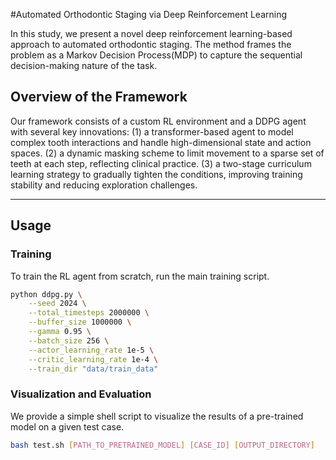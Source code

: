 #Automated  Orthodontic Staging via Deep Reinforcement Learning



In this study, we present a novel deep reinforcement learning-based approach to automated orthodontic staging.
The method frames the problem as a Markov Decision Process(MDP) to capture the sequential decision-making nature of the task.

## Overview of the Framework

Our framework consists of a custom RL environment and a DDPG agent with several key innovations:
 (1) a transformer-based agent to model complex tooth interactions and handle high-dimensional state and action spaces.
(2) a dynamic masking scheme to limit movement to a sparse set of teeth at each step, reflecting clinical practice.
(3) a two-stage curriculum learning strategy to gradually tighten the conditions, improving training stability and reducing exploration challenges.






---

## Usage

### Training

To train the RL agent from scratch, run the main training script. 

```bash
python ddpg.py \
    --seed 2024 \
    --total_timesteps 2000000 \
    --buffer_size 1000000 \
    --gamma 0.95 \
    --batch_size 256 \
    --actor_learning_rate 1e-5 \
    --critic_learning_rate 1e-4 \
    --train_dir "data/train_data"
```


### Visualization and Evaluation

We provide a simple shell script to visualize the results of a pre-trained model on a given test case.

```bash
bash test.sh [PATH_TO_PRETRAINED_MODEL] [CASE_ID] [OUTPUT_DIRECTORY]
```

